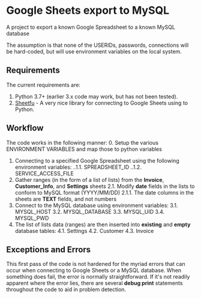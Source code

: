 # Google Sheets export to MySQL
A project to export a known Google Spreadsheet to a known MySQL database

The assumption is that none of the USERIDs, passwords, connections will be hard-coded, but will use environment variables on the local system.

## Requirements
The current requirements are:
1.  Python 3.7+ (earlier 3.x code may work, but has not been tested).
2.  [Sheetfu](https://github.com/socialpoint-labs/sheetfu) - A very nice library for connecting to Google Sheets using to Python.

## Workflow
The code works in the following manner:
0.  Setup the various ENVIRONMENT VARIABLES and map those to python variables
1.  Connecting to a specified Google Spreadsheet using the following environment variables:
..1.1.  SPREADSHEET_ID
..1.2.  SERVICE_ACCESS_FILE
2.  Gather ranges (in the form of a list of lists) from the **Invoice**, **Customer_Info**, and **Settings** sheets
2.1.   Modify **date** fields in the lists to conform to MySQL format (YYYY/MM/DD)
2.1.1.  The date columns in the sheets are **TEXT** fields, and not numbers
3.  Connect to the MySQL database using environment variables:
3.1.  MYSQL_HOST
3.2.  MYSQL_DATABASE
3.3.  MYSQL_UID
3.4.  MYSQL_PWD
4.  The list of lists data (ranges) are then inserted into **existing** and **empty** database tables:
4.1.  Settings
4.2.  Customer
4.3.  Invoice

## Exceptions and Errors
This first pass of the code is not hardened for the myriad errors that can occur when connecting to Google Sheets or a MySQL database.  When something does fail, the error is normally straightforward.  If it's not
readily apparent where the error lies, there are several **debug print** statements throughout the code to aid in problem detection.
